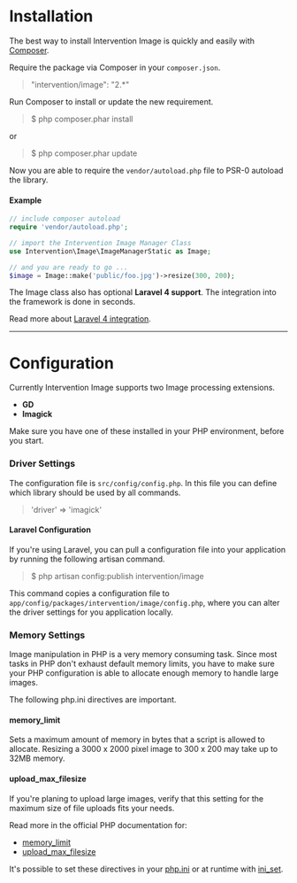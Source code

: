 # Installation

The best way to install Intervention Image is quickly and easily with [Composer](http://getcomposer.org/).

Require the package via Composer in your ```composer.json```.

> "intervention/image": "2.*"

Run Composer to install or update the new requirement.

> $ php composer.phar install

or

> $ php composer.phar update

Now you are able to require the ```vendor/autoload.php``` file to PSR-0 autoload the library.

#### Example

```php
// include composer autoload
require 'vendor/autoload.php';

// import the Intervention Image Manager Class
use Intervention\Image\ImageManagerStatic as Image;

// and you are ready to go ...
$image = Image::make('public/foo.jpg')->resize(300, 200);
```

The Image class also has optional **Laravel 4 support**. The integration into the framework is done in seconds.

Read more about [Laravel 4 integration](laravel).

---

# Configuration

Currently Intervention Image supports two Image processing extensions.

- **GD**
- **Imagick**

Make sure you have one of these installed in your PHP environment, before you start.

### Driver Settings

The configuration file is ```src/config/config.php```. In this file you can define which library should be used by all commands.

> 'driver' => 'imagick'

#### Laravel Configuration

If you're using Laravel, you can pull a configuration file into your application by running the following artisan command.

> $ php artisan config:publish intervention/image

This command copies a configuration file to ```app/config/packages/intervention/image/config.php```, where you can alter the driver settings for you application locally.

### Memory Settings

Image manipulation in PHP is a very memory consuming task. Since most tasks in PHP don't exhaust default memory limits, you have to make sure your PHP configuration is able to allocate enough memory to handle large images.

The following php.ini directives are important.

#### memory_limit

Sets a maximum amount of memory in bytes that a script is allowed to allocate. Resizing a 3000 x 2000 pixel image to 300 x 200 may take up to 32MB memory.

#### upload_max_filesize

If you're planing to upload large images, verify that this setting for the maximum size of file uploads fits your needs.

Read more in the official PHP documentation for:

* [memory_limit](http://www.php.net/manual/en/ini.core.php#ini.memory-limit)
* [upload_max_filesize](http://www.php.net/manual/en/ini.core.php#ini.upload-max-filesize)

It's possible to set these directives in your [php.ini](http://www.php.net/manual/en/ini.core.php) or at runtime with [ini_set](http://www.php.net/manual/en/function.ini-set.php).
